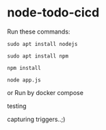 # node-todo-cicd

Run these commands:


`sudo apt install nodejs`


`sudo apt install npm`


`npm install`

`node app.js`

or Run by docker compose

testing

capturing triggers..;)


